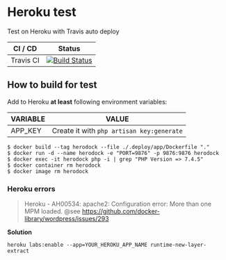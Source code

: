 Heroku test
===========

Test on Heroku with Travis auto deploy

| CI / CD   | Status |
| --------- | ------ |
| Travis CI | [![Build Status](https://travis-ci.com/sineverba/herodock.svg?branch=master)](https://travis-ci.com/sineverba/herodock) |


## How to build for test

Add to Heroku __at least__ following environment variables:

| VARIABLE | VALUE |
| -------- | ----- |
| APP_KEY  | Create it with `php artisan key:generate` |


```shell
$ docker build --tag herodock --file ./.deploy/app/Dockerfile "."
$ docker run -d --name herodock -e "PORT=9876" -p 9876:9876 herodock
$ docker exec -it herodock php -i | grep "PHP Version => 7.4.5"
$ docker container rm herodock
$ docker image rm herodock
```

### Heroku errors

> Heroku - AH00534: apache2: Configuration error: More than one MPM loaded.
> @see https://github.com/docker-library/wordpress/issues/293

__Solution__

```shell
heroku labs:enable --app=YOUR_HEROKU_APP_NAME runtime-new-layer-extract
```